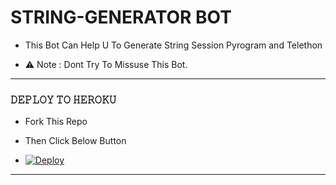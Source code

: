 # STRING-GENERATOR BOT

- This Bot Can Help U To Generate String Session Pyrogram and Telethon 

- ⚠️ Note : Dont Try To Missuse This Bot.

------------
<h3> 𝙳𝙴𝙿𝙻𝙾𝚈 𝚃𝙾 𝙷𝙴𝚁𝙾𝙺𝚄 </h3>

- Fork This Repo

- Then Click Below Button 

- [![Deploy](https://www.herokucdn.com/deploy/button.svg)](https://heroku.com/deploy)

------------
